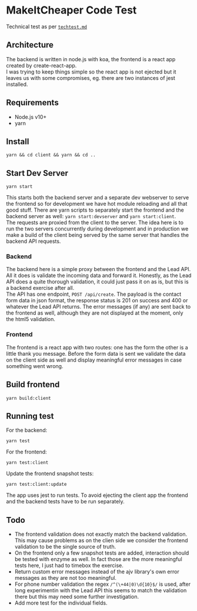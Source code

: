 # MakeItCheaper Code Test
Technical test as per [`techtest.md`](techtest.md)

## Architecture
The backend is written in node.js with koa, the frontend is a react app created by create-react-app.  
I was trying to keep things simple so the react app is not ejected but it leaves us with some compromises, eg. there are two
instances of jest installed.

## Requirements
- Node.js v10+
- yarn

## Install
```
yarn && cd client && yarn && cd ..
```

## Start Dev Server
```
yarn start
```
This starts both the backend server and a separate dev webserver to serve the frontend so for development we have
hot module reloading and all that good stuff. There are yarn scripts to separately start the frontend and the backend server
as well: `yarn start:devserver` and `yarn start:client`.  
The requests are proxied from the client to the server. The idea here is to run the two servers concurrently during development
and in production we make a build of the client being served by the same server that handles the backend API requests.  

### Backend
The backend here is a simple proxy between the frontend and the Lead API. All it does is validate the incoming data and forward it.
Honestly, as the Lead API does a quite thorough validation, it could just pass it on as is, but this is a backend exercise after all.  
The API has one endpoint, `POST /api/create`. The payload is the contact form data in json format, the response status is 201 on
success and 400 or whatever the Lead API returns. The error messages (if any) are sent back to the frontend as well, although they are 
not displayed at the moment, only the html5 validation.

### Frontend
The frontend is a react app with two routes: one has the form the other is a little thank you message. Before the form data is sent
we validate the data on the client side as well and display meaningful error messages in case something went wrong.

## Build frontend
```
yarn build:client
```

## Running test
For the backend:
```
yarn test
```
For the frontend:
```
yarn test:client
```
Update the frontend snapshot tests:
```
yarn test:client:update
```
The app uses jest to run tests. To avoid ejecting the client app the frontend and the backend tests have to be run separately.

## Todo
- The frontend validation does not exactly match the backend validation. This may cause problems as on the clien side we consider
the frontend validation to be the single source of truth.
- On the frontend only a few snapshot tests are added, interaction should be tested with enzyme as well.
In fact those are the more meaningful tests here, I just had to timebox the exercise.
- Return custom error messages instead of the ajv library's own error messages as they are not too meaningful.
- For phone number validation the regex `/^(\+44|0)\d{10}$/` is used, after long experimentin with the Lead API this seems
to match the validation there but this may need some further investigation.
- Add more test for the individual fields.
